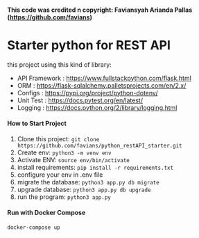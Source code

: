 #### This code was credited n copyright: Faviansyah Arianda Pallas (https://github.com/favians)

# Starter python for REST API

this project using this kind of library:
* API Framework : https://www.fullstackpython.com/flask.html
* ORM : https://flask-sqlalchemy.palletsprojects.com/en/2.x/
* Configs : https://pypi.org/project/python-dotenv/
* Unit Test : https://docs.pytest.org/en/latest/
* Logging : https://docs.python.org/2/library/logging.html

#### How to Start Project
1. Clone this project:
```git clone https://github.com/favians/python_restAPI_starter.git```
2. Create env:
```python3 -m venv env```
3. Activate ENV:
```source env/bin/activate```
4. install requirements:
```pip install -r requirements.txt```
5. configure your env in .env file
6. migrate the database:
```python3 app.py db migrate```
7. upgrade database:
```python3 app.py db upgrade```
8. run the program:
```python3 app.py```

#### Run with Docker Compose
```docker-compose up```
